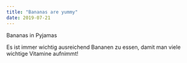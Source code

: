 ```yaml
---
title: "Bananas are yummy"
date: 2019-07-21
---
```


Bananas in Pyjamas


Es ist immer wichtig ausreichend Bananen zu essen, damit man viele wichtige Vitamine aufnimmt!
